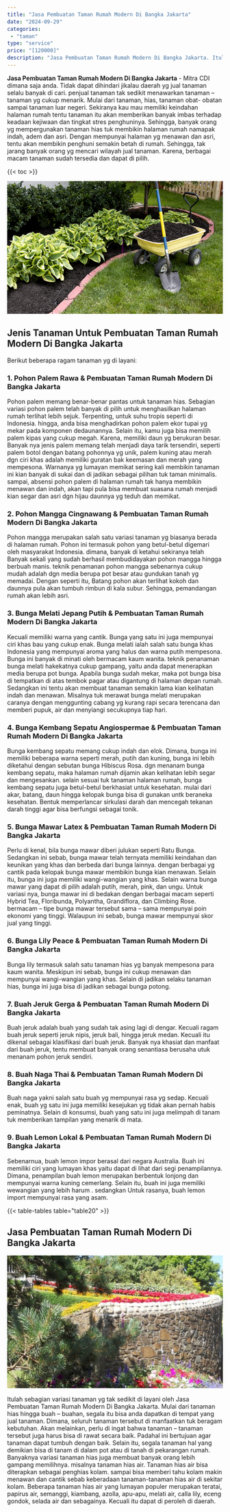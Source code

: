 ```yaml
---
title: "Jasa Pembuatan Taman Rumah Modern Di Bangka Jakarta"
date: "2024-09-29"
categories:
 - "taman"
type: "service"
price: "[120000]"
description: "Jasa Pembuatan Taman Rumah Modern Di Bangka Jakarta. Itulah sebagian variasi tanaman yg tak sedikit di layani oleh Jasa Pembuatan Taman Rumah Modern Di Bangka..."
---
```


**Jasa Pembuatan Taman Rumah Modern Di Bangka Jakarta** - Mitra CDI dimana saja anda. Tidak dapat dihindari jikalau daerah yg jual tanaman selalu banyak di cari. penjual tanaman tak sedikit menawarkan tanaman – tanaman yg cukup menarik. Mulai dari tanaman, hias, tanaman obat- obatan sampai tanaman luar negeri. Sekiranya kau mau memiliki keindahan halaman rumah tentu tanaman itu akan memberikan banyak imbas terhadap keadaan kejiwaan dan tingkat stres penghuninya. Sehingga, banyak orang yg mempergunakan tanaman hias tuk membikin halaman rumah namapak indah, adem dan asri. Dengan mempunyai halaman yg menawan dan asri, tentu akan membikin penghuni semakin betah di rumah. Sehingga, tak jarang banyak orang yg mencari wilayah jual tanaman. Karena, berbagai macam tanaman sudah tersedia dan dapat di pilih.

{{< toc >}}

![Jasa Pembuatan Taman Rumah Modern Di Bangka Jakarta](/images/taman/taman650x400-2.png)

## Jenis Tanaman Untuk Pembuatan Taman Rumah Modern Di Bangka Jakarta

Berikut beberapa ragam tanaman yg di layani:

### 1\. Pohon Palem Rawa & Pembuatan Taman Rumah Modern Di Bangka Jakarta

Pohon palem memang benar-benar pantas untuk tanaman hias. Sebagian variasi pohon palem telah banyak di pilih untuk menghasilkan halaman rumah terlihat lebih sejuk. Terpenting, untuk suhu tropis seperti di Indonesia. hingga, anda bisa menghadirkan pohon palem ekor tupai yg mekar pada komponen dedaunannya. Selain itu, kamu juga bisa memilih palem kipas yang cukup megah. Karena, memiliki daun yg berukuran besar. Banyak nya jenis palem memang telah menjadi daya tarik tersendiri, seperti palem botol dengan batang pohonnya yg unik, palem kuning atau merah dgn ciri khas adalah memiliki guratan bak keemasan dan merah yang mempesona. Warnanya yg lumayan memikat sering kali membikin tanaman ini kian banyak di sukai dan di jadikan sebagai pilihan tuk taman minimalis. sampai, absensi pohon palem di halaman rumah tak hanya membikin menawan dan indah, akan tapi pula bisa membuat suasana rumah menjadi kian segar dan asri dgn hijau daunnya yg teduh dan memikat.

### 2\. Pohon Mangga Cingnawang & Pembuatan Taman Rumah Modern Di Bangka Jakarta

Pohon mangga merupakan salah satu variasi tanaman yg biasanya berada di halaman rumah. Pohon ini termasuk pohon yang betul-betul digemari oleh masyarakat Indonesia. dimana, banyak di ketahui sekiranya telah Banyak sekali yang sudah berhasil membudidayakan pohon mangga hingga berbuah manis. teknik penamanan pohon mangga sebenarnya cukup mudah adalah dgn media berupa pot besar atau gundukan tanah yg memadai. Dengan seperti itu, Batang pohon akan terlihat kokoh dan daunnya pula akan tumbuh rimbun di kala subur. Sehingga, pemandangan rumah akan lebih asri.

### 3\. Bunga Melati Jepang Putih & Pembuatan Taman Rumah Modern Di Bangka Jakarta

Kecuali memiliki warna yang cantik. Bunga yang satu ini juga mempunyai ciri khas bau yang cukup enak. Bunga melati ialah salah satu bunga khas Indonesia yang mempunyai aroma yang halus dan warna putih mempesona. Bunga ini banyak di minati oleh bermacam kaum wanita. teknik penanaman bunga melati hakekatnya cukup gampang, yaitu anda dapat menerapkan media berupa pot bunga. Apabila bunga sudah mekar, maka pot bunga bisa di tempatkan di atas tembok pagar atau digantung di halaman depan rumah. Sedangkan ini tentu akan membuat tanaman semakin lama kian kelihatan indah dan menawan. Misalnya tuk merawat bunga melati merupakan caranya dengan menggunting cabang yg kurang rapi secara terencana dan memberi pupuk, air dan menyiangi secukupnya tiap hari.

### 4\. Bunga Kembang Sepatu Angiospermae & Pembuatan Taman Rumah Modern Di Bangka Jakarta

Bunga kembang sepatu memang cukup indah dan elok. Dimana, bunga ini memiliki beberapa warna seperti merah, putih dan kuning, bunga ini lebih diketahui dengan sebutan bunga Hibiscus Rosa. dgn menanam bunga kembang sepatu, maka halaman rumah dijamin akan kelihatan lebih segar dan mengesankan. selain sesuai tuk tanaman halaman rumah, bunga kembang sepatu juga betul-betul berkhasiat untuk kesehatan. mulai dari akar, batang, daun hingga kelopak bunga bisa di gunakan untk beraneka kesehatan. Bentuk memperlancar sirkulasi darah dan mencegah tekanan darah tinggi agar bisa berfungsi sebagai tonik.

### 5\. Bunga Mawar Latex & Pembuatan Taman Rumah Modern Di Bangka Jakarta

Perlu di kenal, bila bunga mawar diberi julukan seperti Ratu Bunga. Sedangkan ini sebab, bunga mawar telah ternyata memiliki keindahan dan keunikan yang khas dan berbeda dari bunga lainnya. dengan berbagai yg cantik pada kelopak bunga mawar membikin bunga kian menawan. Selain itu, bunga ini juga memiliki wangi-wangian yang khas. Selain warna bunga mawar yang dapat di pilih adalah putih, merah, pink, dan ungu. Untuk variasi nya, bunga mawar ini di bedakan dengan berbagai macam seperti Hybrid Tea, Floribunda, Polyantha, Grandiflora, dan Climbing Rose. bermacam – tipe bunga mawar tersebut sama – sama mempunyai poin ekonomi yang tinggi. Walaupun ini sebab, bunga mawar mempunyai skor jual yang tinggi.

### 6\. Bunga Lily Peace & Pembuatan Taman Rumah Modern Di Bangka Jakarta

Bunga lily termasuk salah satu tanaman hias yg banyak mempesona para kaum wanita. Meskipun ini sebab, bunga ini cukup menawan dan mempunyai wangi-wangian yang khas. Selain di jadikan selaku tanaman hias, bunga ini juga bisa di jadikan sebagai bunga potong.

### 7\. Buah Jeruk Gerga & Pembuatan Taman Rumah Modern Di Bangka Jakarta

Buah jeruk adalah buah yang sudah tak asing lagi di dengar. Kecuali ragam buah jeruk seperti jeruk nipis, jeruk bali, hingga jeruk medan. Kecuali itu dikenal sebagai klasifikasi dari buah jeruk. Banyak nya khasiat dan manfaat dari buah jeruk, tentu membuat banyak orang senantiasa berusaha utuk menanam pohon jeruk sendiri.

### 8\. Buah Naga Thai & Pembuatan Taman Rumah Modern Di Bangka Jakarta

Buah naga yakni salah satu buah yg mempunyai rasa yg sedap. Kecuali enak, buah yg satu ini juga memiliki kesejukan yg tidak akan pernah habis peminatnya. Selain di konsumsi, buah yang satu ini juga melimpah di tanam tuk memberikan tampilan yang menarik di mata.

### 9\. Buah Lemon Lokal & Pembuatan Taman Rumah Modern Di Bangka Jakarta

Sebenarnua, buah lemon impor berasal dari negara Australia. Buah ini memiliki ciri yang lumayan khas yaitu dapat di lihat dari segi penampilannya. Dimana, penampilan buah lemon merupakan berbentuk lonjong dan mempunyai warna kuning cemerlang. Selain itu, buah ini juga memiliki wewangian yang lebih harum . sedangkan Untuk rasanya, buah lemon import mempunyai rasa yang asam.

{{< table-tables table="table20" >}}

## Jasa Pembuatan Taman Rumah Modern Di Bangka Jakarta

![Jasa Pembuatan Taman Rumah Modern Di Bangka Jakarta](/images/taman/taman650x400-40.jpg)

Itulah sebagian variasi tanaman yg tak sedikit di layani oleh Jasa Pembuatan Taman Rumah Modern Di Bangka Jakarta. Mulai dari tanaman hias hingga buah – buahan, segala itu bisa anda dapatkan di tempat yang jual tanaman. Dimana, seluruh tanaman tersebut di manfaatkan tuk beragam kebutuhan. Akan melainkan, perlu di ingat bahwa tanaman – tanaman tersebut juga harus bisa di rawat secara baik. Padahal ini bertujuan agar tanaman dapat tumbuh dengan baik. Selain itu, segala tanaman hal yang demikian bisa di tanam di dalam pot atau di tanah di pekarangan rumah. Banyaknya variasi tanaman hias juga membuat banyak orang lebih gampang memilihnya. misalnya tanaman hias air. Tanaman hias air bisa diterapkan sebagai penghias kolam. sampai bisa memberi tahu kolam makin menawan dan cantik sebab keberadaan tanaman-tanaman hias air di sekitar kolam. Beberapa tanaman hias air yang lumayan populer merupakan teratai, papirus air, semanggi, kiambang, azolla, apu-apu, melati air, calla lily, eceng gondok, selada air dan sebagainya. Kecuali itu dapat di peroleh di daerah.

